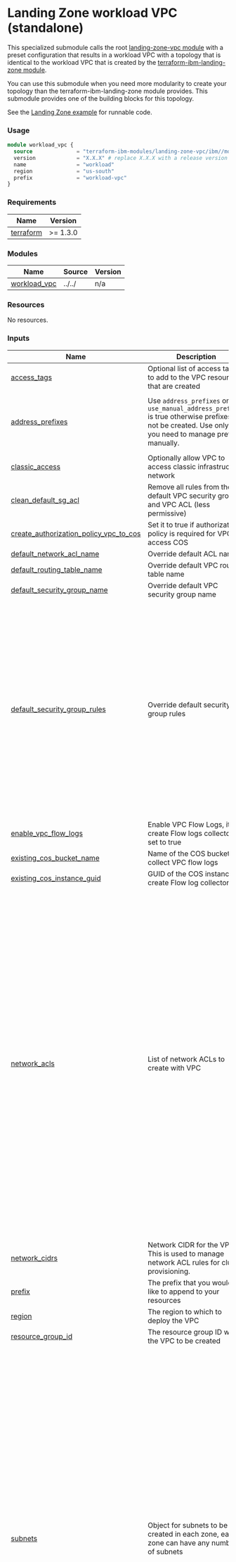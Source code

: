 # Landing Zone workload VPC (standalone)

This specialized submodule calls the root [landing-zone-vpc module](../..) with a preset configuration that results in a workload VPC with a topology that is identical to the workload VPC that is created by the [terraform-ibm-landing-zone module](https://github.com/terraform-ibm-modules/terraform-ibm-landing-zone/tree/main).

You can use this submodule when you need more modularity to create your topology than the terraform-ibm-landing-zone module provides. This submodule provides one of the building blocks for this topology.

See the [Landing Zone example](../../examples/landing_zone/) for runnable code.

### Usage
```terraform
module workload_vpc {
  source              = "terraform-ibm-modules/landing-zone-vpc/ibm//modules/workload-vpc"
  version             = "X.X.X" # replace X.X.X with a release version to lock into an exact release
  name                = "workload"
  region              = "us-south"
  prefix              = "workload-vpc"
}
```

<!-- BEGINNING OF PRE-COMMIT-TERRAFORM DOCS HOOK -->
### Requirements

| Name | Version |
|------|---------|
| <a name="requirement_terraform"></a> [terraform](#requirement\_terraform) | >= 1.3.0 |

### Modules

| Name | Source | Version |
|------|--------|---------|
| <a name="module_workload_vpc"></a> [workload\_vpc](#module\_workload\_vpc) | ../../ | n/a |

### Resources

No resources.

### Inputs

| Name | Description | Type | Default | Required |
|------|-------------|------|---------|:--------:|
| <a name="input_access_tags"></a> [access\_tags](#input\_access\_tags) | Optional list of access tags to add to the VPC resources that are created | `list(string)` | `[]` | no |
| <a name="input_address_prefixes"></a> [address\_prefixes](#input\_address\_prefixes) | Use `address_prefixes` only if `use_manual_address_prefixes` is true otherwise prefixes will not be created. Use only if you need to manage prefixes manually. | <pre>object({<br>    zone-1 = optional(list(string))<br>    zone-2 = optional(list(string))<br>    zone-3 = optional(list(string))<br>  })</pre> | `null` | no |
| <a name="input_classic_access"></a> [classic\_access](#input\_classic\_access) | Optionally allow VPC to access classic infrastructure network | `bool` | `null` | no |
| <a name="input_clean_default_sg_acl"></a> [clean\_default\_sg\_acl](#input\_clean\_default\_sg\_acl) | Remove all rules from the default VPC security group and VPC ACL (less permissive) | `bool` | `false` | no |
| <a name="input_create_authorization_policy_vpc_to_cos"></a> [create\_authorization\_policy\_vpc\_to\_cos](#input\_create\_authorization\_policy\_vpc\_to\_cos) | Set it to true if authorization policy is required for VPC to access COS | `bool` | `false` | no |
| <a name="input_default_network_acl_name"></a> [default\_network\_acl\_name](#input\_default\_network\_acl\_name) | Override default ACL name | `string` | `null` | no |
| <a name="input_default_routing_table_name"></a> [default\_routing\_table\_name](#input\_default\_routing\_table\_name) | Override default VPC routing table name | `string` | `null` | no |
| <a name="input_default_security_group_name"></a> [default\_security\_group\_name](#input\_default\_security\_group\_name) | Override default VPC security group name | `string` | `null` | no |
| <a name="input_default_security_group_rules"></a> [default\_security\_group\_rules](#input\_default\_security\_group\_rules) | Override default security group rules | <pre>list(<br>    object({<br>      name      = string<br>      direction = string<br>      remote    = string<br>      tcp = optional(<br>        object({<br>          port_max = optional(number)<br>          port_min = optional(number)<br>        })<br>      )<br>      udp = optional(<br>        object({<br>          port_max = optional(number)<br>          port_min = optional(number)<br>        })<br>      )<br>      icmp = optional(<br>        object({<br>          type = optional(number)<br>          code = optional(number)<br>        })<br>      )<br>    })<br>  )</pre> | `[]` | no |
| <a name="input_enable_vpc_flow_logs"></a> [enable\_vpc\_flow\_logs](#input\_enable\_vpc\_flow\_logs) | Enable VPC Flow Logs, it will create Flow logs collector if set to true | `bool` | `false` | no |
| <a name="input_existing_cos_bucket_name"></a> [existing\_cos\_bucket\_name](#input\_existing\_cos\_bucket\_name) | Name of the COS bucket to collect VPC flow logs | `string` | `null` | no |
| <a name="input_existing_cos_instance_guid"></a> [existing\_cos\_instance\_guid](#input\_existing\_cos\_instance\_guid) | GUID of the COS instance to create Flow log collector | `string` | `null` | no |
| <a name="input_network_acls"></a> [network\_acls](#input\_network\_acls) | List of network ACLs to create with VPC | <pre>list(<br>    object({<br>      name                         = string<br>      add_ibm_cloud_internal_rules = optional(bool)<br>      add_vpc_connectivity_rules   = optional(bool)<br>      prepend_ibm_rules            = optional(bool)<br>      rules = list(<br>        object({<br>          name        = string<br>          action      = string<br>          destination = string<br>          direction   = string<br>          source      = string<br>          tcp = optional(<br>            object({<br>              port_max        = optional(number)<br>              port_min        = optional(number)<br>              source_port_max = optional(number)<br>              source_port_min = optional(number)<br>            })<br>          )<br>          udp = optional(<br>            object({<br>              port_max        = optional(number)<br>              port_min        = optional(number)<br>              source_port_max = optional(number)<br>              source_port_min = optional(number)<br>            })<br>          )<br>          icmp = optional(<br>            object({<br>              type = optional(number)<br>              code = optional(number)<br>            })<br>          )<br>        })<br>      )<br>    })<br>  )</pre> | <pre>[<br>  {<br>    "add_ibm_cloud_internal_rules": true,<br>    "add_vpc_connectivity_rules": true,<br>    "name": "workload-acl",<br>    "prepend_ibm_rules": true,<br>    "rules": []<br>  }<br>]</pre> | no |
| <a name="input_network_cidrs"></a> [network\_cidrs](#input\_network\_cidrs) | Network CIDR for the VPC. This is used to manage network ACL rules for cluster provisioning. | `list(string)` | <pre>[<br>  "10.0.0.0/8"<br>]</pre> | no |
| <a name="input_prefix"></a> [prefix](#input\_prefix) | The prefix that you would like to append to your resources | `string` | `"workload"` | no |
| <a name="input_region"></a> [region](#input\_region) | The region to which to deploy the VPC | `string` | `"au-syd"` | no |
| <a name="input_resource_group_id"></a> [resource\_group\_id](#input\_resource\_group\_id) | The resource group ID where the VPC to be created | `string` | n/a | yes |
| <a name="input_subnets"></a> [subnets](#input\_subnets) | Object for subnets to be created in each zone, each zone can have any number of subnets | <pre>object({<br>    zone-1 = list(object({<br>      name           = string<br>      cidr           = string<br>      public_gateway = optional(bool)<br>      acl_name       = string<br>    }))<br>    zone-2 = list(object({<br>      name           = string<br>      cidr           = string<br>      public_gateway = optional(bool)<br>      acl_name       = string<br>    }))<br>    zone-3 = list(object({<br>      name           = string<br>      cidr           = string<br>      public_gateway = optional(bool)<br>      acl_name       = string<br>    }))<br>  })</pre> | <pre>{<br>  "zone-1": [<br>    {<br>      "acl_name": "workload-acl",<br>      "cidr": "10.40.10.0/24",<br>      "name": "vsi-zone-1",<br>      "public_gateway": false<br>    },<br>    {<br>      "acl_name": "workload-acl",<br>      "cidr": "10.40.20.0/24",<br>      "name": "vpe-zone-1",<br>      "public_gateway": false<br>    }<br>  ],<br>  "zone-2": [<br>    {<br>      "acl_name": "workload-acl",<br>      "cidr": "10.50.10.0/24",<br>      "name": "vsi-zone-2",<br>      "public_gateway": false<br>    },<br>    {<br>      "acl_name": "workload-acl",<br>      "cidr": "10.50.20.0/24",<br>      "name": "vpe-zone-2",<br>      "public_gateway": false<br>    }<br>  ],<br>  "zone-3": [<br>    {<br>      "acl_name": "workload-acl",<br>      "cidr": "10.60.10.0/24",<br>      "name": "vsi-zone-3",<br>      "public_gateway": false<br>    },<br>    {<br>      "acl_name": "workload-acl",<br>      "cidr": "10.60.20.0/24",<br>      "name": "vpe-zone-3",<br>      "public_gateway": false<br>    }<br>  ]<br>}</pre> | no |
| <a name="input_tags"></a> [tags](#input\_tags) | List of tags to apply to resources created by this module. | `list(string)` | `[]` | no |
| <a name="input_use_public_gateways"></a> [use\_public\_gateways](#input\_use\_public\_gateways) | For each `zone` that is set to `true`, a public gateway will be created in that zone | <pre>object({<br>    zone-1 = optional(bool)<br>    zone-2 = optional(bool)<br>    zone-3 = optional(bool)<br>  })</pre> | <pre>{<br>  "zone-1": false,<br>  "zone-2": false,<br>  "zone-3": false<br>}</pre> | no |

### Outputs

| Name | Description |
|------|-------------|
| <a name="output_vpc_crn"></a> [vpc\_crn](#output\_vpc\_crn) | CRN of VPC created |
| <a name="output_vpc_id"></a> [vpc\_id](#output\_vpc\_id) | ID of VPC created |
| <a name="output_vpc_name"></a> [vpc\_name](#output\_vpc\_name) | VPC name |
<!-- END OF PRE-COMMIT-TERRAFORM DOCS HOOK -->
